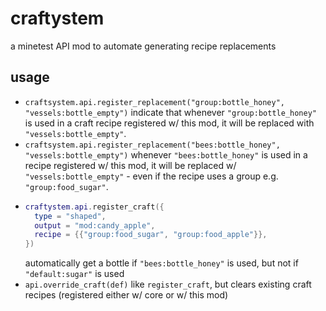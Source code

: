 # craftystem

a minetest API mod to automate generating recipe replacements

## usage

* `craftsystem.api.register_replacement("group:bottle_honey", "vessels:bottle_empty")`
  indicate that whenever `"group:bottle_honey"` is used in a craft recipe registered w/ this mod, it will be replaced
  with `"vessels:bottle_empty"`.
* `craftsystem.api.register_replacement("bees:bottle_honey", "vessels:bottle_empty")`
  whenever `"bees:bottle_honey"` is used in a recipe registered w/ this mod, it will be replaced w/
  `"vessels:bottle_empty"` - even if the recipe uses a group e.g. `"group:food_sugar"`.
* ```lua
  craftystem.api.register_craft({
    type = "shaped",
    output = "mod:candy_apple",
    recipe = {{"group:food_sugar", "group:food_apple"}},
  })
  ```
  automatically get a bottle if `"bees:bottle_honey"` is used, but not if `"default:sugar"` is used
* `api.override_craft(def)`
  like `register_craft`, but clears existing craft recipes (registered either w/ core or w/ this mod)
